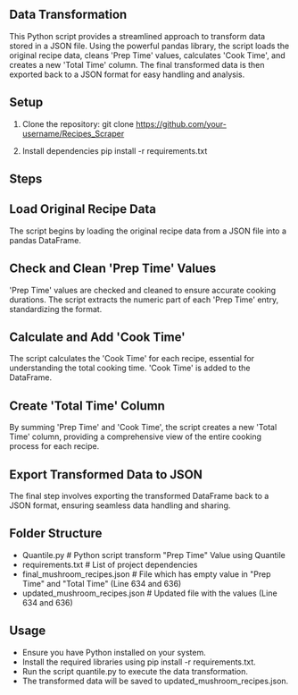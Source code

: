 ## Data Transformation

This Python script provides a streamlined approach to transform data stored in a JSON file. Using the powerful pandas library, the script loads the original recipe data, cleans 'Prep Time' values, calculates 'Cook Time', and creates a new 'Total Time' column. The final transformed data is then exported back to a JSON format for easy handling and analysis.

## Setup

1. Clone the repository:
   git clone https://github.com/your-username/Recipes_Scraper

2. Install dependencies
   pip install -r requirements.txt

## Steps

## Load Original Recipe Data
The script begins by loading the original recipe data from a JSON file into a pandas DataFrame.

## Check and Clean 'Prep Time' Values
'Prep Time' values are checked and cleaned to ensure accurate cooking durations. The script extracts the numeric part of each 'Prep Time' entry, standardizing the format.

## Calculate and Add 'Cook Time'
The script calculates the 'Cook Time' for each recipe, essential for understanding the total cooking time. 'Cook Time' is added to the DataFrame.

## Create 'Total Time' Column
By summing 'Prep Time' and 'Cook Time', the script creates a new 'Total Time' column, providing a comprehensive view of the entire cooking process for each recipe.

## Export Transformed Data to JSON
The final step involves exporting the transformed DataFrame back to a JSON format, ensuring seamless data handling and sharing.

## Folder Structure

- Quantile.py                    # Python script transform "Prep Time" Value using Quantile
- requirements.txt               # List of project dependencies
- final_mushroom_recipes.json    # File which has empty value in "Prep Time" and "Total Time" (Line 634 and 636)
- updated_mushroom_recipes.json  # Updated file with the values (Line 634 and 636)

## Usage

- Ensure you have Python installed on your system.
- Install the required libraries using pip install -r requirements.txt.
- Run the script quantile.py to execute the data transformation.
- The transformed data will be saved to updated_mushroom_recipes.json.
